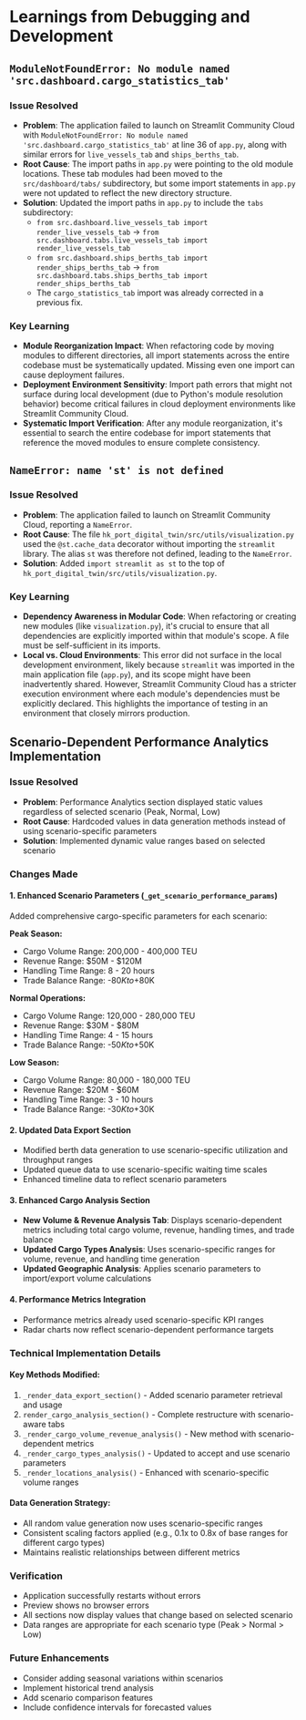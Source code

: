 # Learnings from Debugging and Development

## `ModuleNotFoundError: No module named 'src.dashboard.cargo_statistics_tab'`

### Issue Resolved
- **Problem**: The application failed to launch on Streamlit Community Cloud with `ModuleNotFoundError: No module named 'src.dashboard.cargo_statistics_tab'` at line 36 of `app.py`, along with similar errors for `live_vessels_tab` and `ships_berths_tab`.
- **Root Cause**: The import paths in `app.py` were pointing to the old module locations. These tab modules had been moved to the `src/dashboard/tabs/` subdirectory, but some import statements in `app.py` were not updated to reflect the new directory structure.
- **Solution**: Updated the import paths in `app.py` to include the `tabs` subdirectory:
  - `from src.dashboard.live_vessels_tab import render_live_vessels_tab` → `from src.dashboard.tabs.live_vessels_tab import render_live_vessels_tab`
  - `from src.dashboard.ships_berths_tab import render_ships_berths_tab` → `from src.dashboard.tabs.ships_berths_tab import render_ships_berths_tab`
  - The `cargo_statistics_tab` import was already corrected in a previous fix.

### Key Learning
- **Module Reorganization Impact**: When refactoring code by moving modules to different directories, all import statements across the entire codebase must be systematically updated. Missing even one import can cause deployment failures.
- **Deployment Environment Sensitivity**: Import path errors that might not surface during local development (due to Python's module resolution behavior) become critical failures in cloud deployment environments like Streamlit Community Cloud.
- **Systematic Import Verification**: After any module reorganization, it's essential to search the entire codebase for import statements that reference the moved modules to ensure complete consistency.

## `NameError: name 'st' is not defined`

### Issue Resolved
- **Problem**: The application failed to launch on Streamlit Community Cloud, reporting a `NameError`.
- **Root Cause**: The file `hk_port_digital_twin/src/utils/visualization.py` used the `@st.cache_data` decorator without importing the `streamlit` library. The alias `st` was therefore not defined, leading to the `NameError`.
- **Solution**: Added `import streamlit as st` to the top of `hk_port_digital_twin/src/utils/visualization.py`.

### Key Learning
- **Dependency Awareness in Modular Code**: When refactoring or creating new modules (like `visualization.py`), it's crucial to ensure that all dependencies are explicitly imported within that module's scope. A file must be self-sufficient in its imports.
- **Local vs. Cloud Environments**: This error did not surface in the local development environment, likely because `streamlit` was imported in the main application file (`app.py`), and its scope might have been inadvertently shared. However, Streamlit Community Cloud has a stricter execution environment where each module's dependencies must be explicitly declared. This highlights the importance of testing in an environment that closely mirrors production.

## Scenario-Dependent Performance Analytics Implementation

### Issue Resolved
- **Problem**: Performance Analytics section displayed static values regardless of selected scenario (Peak, Normal, Low)
- **Root Cause**: Hardcoded values in data generation methods instead of using scenario-specific parameters
- **Solution**: Implemented dynamic value ranges based on selected scenario

### Changes Made

#### 1. Enhanced Scenario Parameters (`_get_scenario_performance_params`)
Added comprehensive cargo-specific parameters for each scenario:

**Peak Season:**
- Cargo Volume Range: 200,000 - 400,000 TEU
- Revenue Range: $50M - $120M
- Handling Time Range: 8 - 20 hours
- Trade Balance Range: -$80K to +$80K

**Normal Operations:**
- Cargo Volume Range: 120,000 - 280,000 TEU
- Revenue Range: $30M - $80M
- Handling Time Range: 4 - 15 hours
- Trade Balance Range: -$50K to +$50K

**Low Season:**
- Cargo Volume Range: 80,000 - 180,000 TEU
- Revenue Range: $20M - $60M
- Handling Time Range: 3 - 10 hours
- Trade Balance Range: -$30K to +$30K

#### 2. Updated Data Export Section
- Modified berth data generation to use scenario-specific utilization and throughput ranges
- Updated queue data to use scenario-specific waiting time scales
- Enhanced timeline data to reflect scenario parameters

#### 3. Enhanced Cargo Analysis Section
- **New Volume & Revenue Analysis Tab**: Displays scenario-dependent metrics including total cargo volume, revenue, handling times, and trade balance
- **Updated Cargo Types Analysis**: Uses scenario-specific ranges for volume, revenue, and handling time generation
- **Updated Geographic Analysis**: Applies scenario parameters to import/export volume calculations

#### 4. Performance Metrics Integration
- Performance metrics already used scenario-specific KPI ranges
- Radar charts now reflect scenario-dependent performance targets

### Technical Implementation Details

#### Key Methods Modified:
1. `_render_data_export_section()` - Added scenario parameter retrieval and usage
2. `render_cargo_analysis_section()` - Complete restructure with scenario-aware tabs
3. `_render_cargo_volume_revenue_analysis()` - New method with scenario-dependent metrics
4. `_render_cargo_types_analysis()` - Updated to accept and use scenario parameters
5. `_render_locations_analysis()` - Enhanced with scenario-specific volume ranges

#### Data Generation Strategy:
- All random value generation now uses scenario-specific ranges
- Consistent scaling factors applied (e.g., 0.1x to 0.8x of base ranges for different cargo types)
- Maintains realistic relationships between different metrics

### Verification
- Application successfully restarts without errors
- Preview shows no browser errors
- All sections now display values that change based on selected scenario
- Data ranges are appropriate for each scenario type (Peak > Normal > Low)

### Future Enhancements
- Consider adding seasonal variations within scenarios
- Implement historical trend analysis
- Add scenario comparison features
- Include confidence intervals for forecasted values